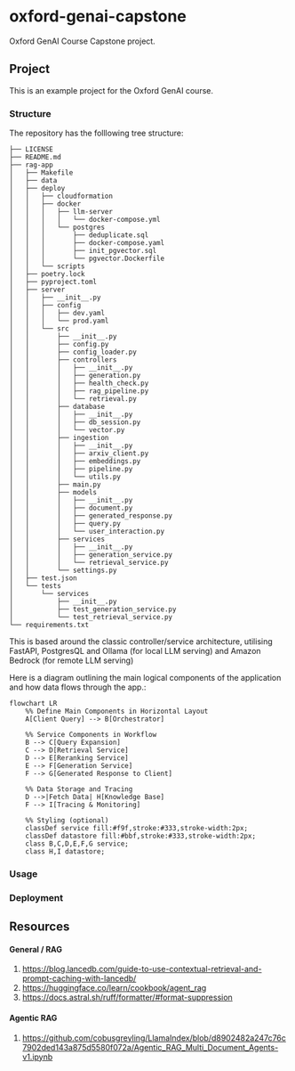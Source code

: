 # oxford-genai-capstone
Oxford GenAI Course Capstone project.

## Project
This is an example project for the Oxford GenAI course.

### Structure
The repository has the folllowing tree structure:

```
├── LICENSE
├── README.md
├── rag-app
│   ├── Makefile
│   ├── data
│   ├── deploy
│   │   ├── cloudformation
│   │   ├── docker
│   │   │   ├── llm-server
│   │   │   │   └── docker-compose.yml
│   │   │   └── postgres
│   │   │       ├── deduplicate.sql
│   │   │       ├── docker-compose.yaml
│   │   │       ├── init_pgvector.sql
│   │   │       └── pgvector.Dockerfile
│   │   └── scripts
│   ├── poetry.lock
│   ├── pyproject.toml
│   ├── server
│   │   ├── __init__.py
│   │   ├── config
│   │   │   ├── dev.yaml
│   │   │   └── prod.yaml
│   │   └── src
│   │       ├── __init__.py
│   │       ├── config.py
│   │       ├── config_loader.py
│   │       ├── controllers
│   │       │   ├── __init__.py
│   │       │   ├── generation.py
│   │       │   ├── health_check.py
│   │       │   ├── rag_pipeline.py
│   │       │   └── retrieval.py
│   │       ├── database
│   │       │   ├── __init__.py
│   │       │   ├── db_session.py
│   │       │   └── vector.py
│   │       ├── ingestion
│   │       │   ├── __init__.py
│   │       │   ├── arxiv_client.py
│   │       │   ├── embeddings.py
│   │       │   ├── pipeline.py
│   │       │   └── utils.py
│   │       ├── main.py
│   │       ├── models
│   │       │   ├── __init__.py
│   │       │   ├── document.py
│   │       │   ├── generated_response.py
│   │       │   ├── query.py
│   │       │   └── user_interaction.py
│   │       ├── services
│   │       │   ├── __init__.py
│   │       │   ├── generation_service.py
│   │       │   └── retrieval_service.py
│   │       └── settings.py
│   ├── test.json
│   └── tests
│       └── services
│           ├── __init__.py
│           ├── test_generation_service.py
│           └── test_retrieval_service.py
└── requirements.txt
```

This is based around the classic controller/service architecture, utilising FastAPI, PostgresQL and Ollama (for local LLM serving) and Amazon Bedrock (for remote LLM serving)

Here is a diagram outlining the main logical components of the application and how data flows through the app.:

```mermaid
flowchart LR
    %% Define Main Components in Horizontal Layout
    A[Client Query] --> B[Orchestrator]

    %% Service Components in Workflow
    B --> C[Query Expansion]
    C --> D[Retrieval Service]
    D --> E[Reranking Service]
    E --> F[Generation Service]
    F --> G[Generated Response to Client]

    %% Data Storage and Tracing
    D -->|Fetch Data| H[Knowledge Base]
    F --> I[Tracing & Monitoring]

    %% Styling (optional)
    classDef service fill:#f9f,stroke:#333,stroke-width:2px;
    classDef datastore fill:#bbf,stroke:#333,stroke-width:2px;
    class B,C,D,E,F,G service;
    class H,I datastore;
```
### Usage

### Deployment


## Resources

#### General / RAG

1. https://blog.lancedb.com/guide-to-use-contextual-retrieval-and-prompt-caching-with-lancedb/
2. https://huggingface.co/learn/cookbook/agent_rag
3. https://docs.astral.sh/ruff/formatter/#format-suppression

#### Agentic RAG
1. https://github.com/cobusgreyling/LlamaIndex/blob/d8902482a247c76c7902ded143a875d5580f072a/Agentic_RAG_Multi_Document_Agents-v1.ipynb
